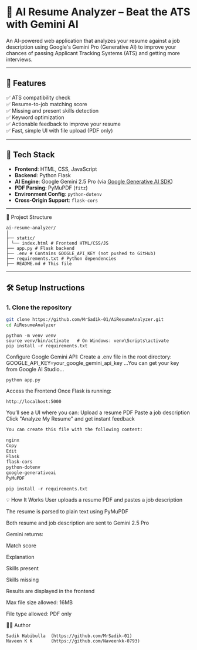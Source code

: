 # 🤖 AI Resume Analyzer – Beat the ATS with Gemini AI

An AI-powered web application that analyzes your resume against a job description using Google's Gemini Pro (Generative AI) to improve your chances of passing Applicant Tracking Systems (ATS) and getting more interviews.

---

## 🚀 Features

✅ ATS compatibility check  
✅ Resume-to-job matching score  
✅ Missing and present skills detection  
✅ Keyword optimization  
✅ Actionable feedback to improve your resume  
✅ Fast, simple UI with file upload (PDF only)

---

## 🧱 Tech Stack

- **Frontend**: HTML, CSS, JavaScript
- **Backend**: Python Flask
- **AI Engine**: Google Gemini 2.5 Pro (via [Google Generative AI SDK](https://github.com/google/generative-ai-python))
- **PDF Parsing**: PyMuPDF (`fitz`)
- **Environment Config**: `python-dotenv`
- **Cross-Origin Support**: `flask-cors`

---

📁 Project Structure
```
ai-resume-analyzer/
│
├── static/
│ └── index.html # Frontend HTML/CSS/JS
├── app.py # Flask backend
├── .env # Contains GOOGLE_API_KEY (not pushed to GitHub)
├── requirements.txt # Python dependencies
├── README.md # This file
```

---

## 🛠️ Setup Instructions

### 1. Clone the repository

```bash
git clone https://github.com/MrSadik-01/AiResumeAnalyzer.git
cd AiResumeAnalyzer
```


``` Set up Python environment
python -m venv venv
source venv/bin/activate   # On Windows: venv\Scripts\activate
pip install -r requirements.txt
```
Configure Google Gemini API: 
Create a .env file in the root directory:
GOOGLE_API_KEY=your_google_gemini_api_key
...You can get your key from Google AI Studio...

```Run the Flask server
python app.py
```

Access the Frontend
Once Flask is running:

```Open your browser and go to:
http://localhost:5000
```
You’ll see a UI where you can:
Upload a resume PDF
Paste a job description
Click "Analyze My Resume" and get instant feedback

```requirements.txt
You can create this file with the following content:

nginx
Copy
Edit
Flask
flask-cors
python-dotenv
google-generativeai
PyMuPDF
```

```Then run:
pip install -r requirements.txt
```
💡 How It Works
User uploads a resume PDF and pastes a job description

The resume is parsed to plain text using PyMuPDF

Both resume and job description are sent to Gemini 2.5 Pro

Gemini returns:

Match score

Explanation

Skills present

Skills missing

Results are displayed in the frontend



Max file size allowed: 16MB

File type allowed: PDF only

🧑‍💻 Author
```Built by 
Sadik Habibulla  (https://github.com/MrSadik-01) 
Naveen K K       (https://github.com/Naveenkk-0793)
```


